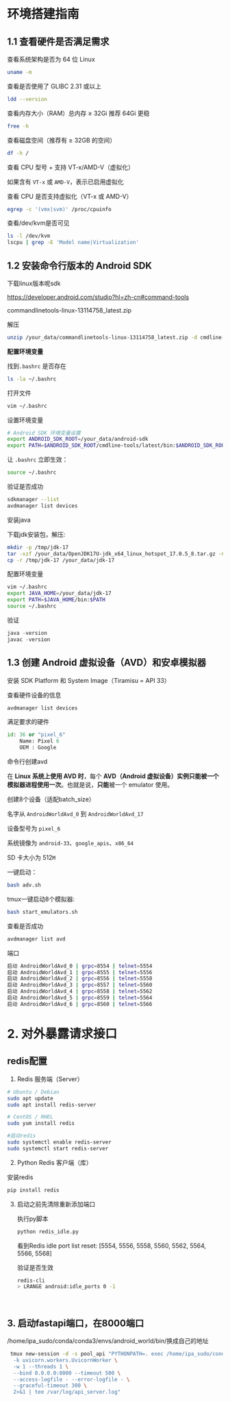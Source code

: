 # 环境搭建指南

## 1.1 查看硬件是否满足需求

查看系统架构是否为 64 位 Linux

```bash
uname -m
```

查看是否使用了 GLIBC 2.31 或以上

```bash
ldd --version
```

查看内存大小（RAM）总内存 ≥ 32Gi  推荐 64Gi 更稳

```bash
free -h
```

查看磁盘空间（推荐有 ≥ 32GB 的空间）

```bash
df -h /
```

查看 CPU 型号 + 支持 VT-x/AMD-V（虚拟化）

如果含有 `VT-x` 或 `AMD-V`，表示已启用虚拟化

查看 CPU 是否支持虚拟化（VT-x 或 AMD-V）

```bash
egrep -c '(vmx|svm)' /proc/cpuinfo
```

查看/dev/kvm是否可见

```bash
ls -l /dev/kvm
lscpu | grep -E 'Model name|Virtualization'
```

## 1.2 安装命令行版本的 Android SDK

下载linux版本呢sdk

https://developer.android.com/studio?hl=zh-cn#command-tools

commandlinetools-linux-13114758_latest.zip

解压

```bash
unzip /your_data/commandlinetools-linux-13114758_latest.zip -d cmdline-tools
```

**配置环境变量**

找到`.bashrc` 是否存在

```bash
ls -la ~/.bashrc
```

打开文件

```bash
vim ~/.bashrc
```

设置环境变量

```Bash
# Android SDK 环境变量设置
export ANDROID_SDK_ROOT=/your_data/android-sdk
export PATH=$ANDROID_SDK_ROOT/cmdline-tools/latest/bin:$ANDROID_SDK_ROOT/platform-tools:$PATH
```

让 `.bashrc` 立即生效：

```bash
source ~/.bashrc
```

验证是否成功

```bash
sdkmanager --list
avdmanager list devices
```

安装java

下载jdk安装包，解压:

```bash
mkdir -p /tmp/jdk-17
tar -xzf /your_data/OpenJDK17U-jdk_x64_linux_hotspot_17.0.5_8.tar.gz -C /tmp/jdk-17 --strip-components=1
cp -r /tmp/jdk-17 /your_data/jdk-17
```

配置环境变量

```bash
vim ~/.bashrc
export JAVA_HOME=/your_data/jdk-17
export PATH=$JAVA_HOME/bin:$PATH
source ~/.bashrc
```

验证

```Python
java -version
javac -version
```

## 1.3 创建 Android 虚拟设备（AVD）和安卓模拟器

安装 SDK Platform 和 System Image（Tiramisu = API 33）

查看硬件设备的信息

```bash
avdmanager list devices
```

满足要求的硬件

```Python
id: 36 or "pixel_6"
    Name: Pixel 6
    OEM : Google
```

命令行创建avd

在 **Linux 系统上使用 AVD 时**，每个 **AVD（Android 虚拟设备）实例只能被一个模拟器进程使用一次**。也就是说，**只能**被一个 emulator 使用。

创建8个设备（适配batch_size）

名字从 `AndroidWorldAvd_0` 到 `AndroidWorldAvd_17`

设备型号为 `pixel_6`

系统镜像为 `android-33`、`google_apis`、`x86_64`

SD 卡大小为 512`M`

一键启动：

```bash
bash adv.sh
```

tmux一键启动8个模拟器:

```bash
bash start_emulators.sh
```

查看是否成功

```bash
avdmanager list avd
```

端口

```bash
启动 AndroidWorldAvd_0 | grpc=8554 | telnet=5554
启动 AndroidWorldAvd_1 | grpc=8555 | telnet=5556
启动 AndroidWorldAvd_2 | grpc=8556 | telnet=5558
启动 AndroidWorldAvd_3 | grpc=8557 | telnet=5560
启动 AndroidWorldAvd_4 | grpc=8558 | telnet=5562
启动 AndroidWorldAvd_5 | grpc=8559 | telnet=5564
启动 AndroidWorldAvd_6 | grpc=8560 | telnet=5566
```

# 2. 对外暴露请求接口

## redis配置

1. Redis 服务端（Server）

```bash
# Ubuntu / Debian
sudo apt update
sudo apt install redis-server

# CentOS / RHEL
sudo yum install redis

#启动redis
sudo systemctl enable redis-server
sudo systemctl start redis-server
```

2. Python Redis 客户端（库）

安装redis

```bash
pip install redis
```

3. 启动之前先清除重新添加端口

   执行py脚本

   ```bash
   python redis_idle.py
   ```

   看到Redis idle port list reset: [5554, 5556, 5558, 5560, 5562, 5564, 5566, 5568]

   验证是否生效

   

   ```bash
   redis-cli
   > LRANGE android:idle_ports 0 -1
   ```

​     

## 3. 启动fastapi端口，在8000端口

/home/ipa_sudo/conda/conda3/envs/android_world/bin/换成自己的地址

```bash
 tmux new-session -d -s pool_api "PYTHONPATH=. exec /home/ipa_sudo/conda/conda3/envs/android_world/bin/gunicorn pool_api:app \
  -k uvicorn.workers.UvicornWorker \
  -w 1 --threads 1 \
  --bind 0.0.0.0:8000 --timeout 500 \
  --access-logfile - --error-logfile - \
  --graceful-timeout 300 \
  2>&1 | tee /var/log/api_server.log"
```